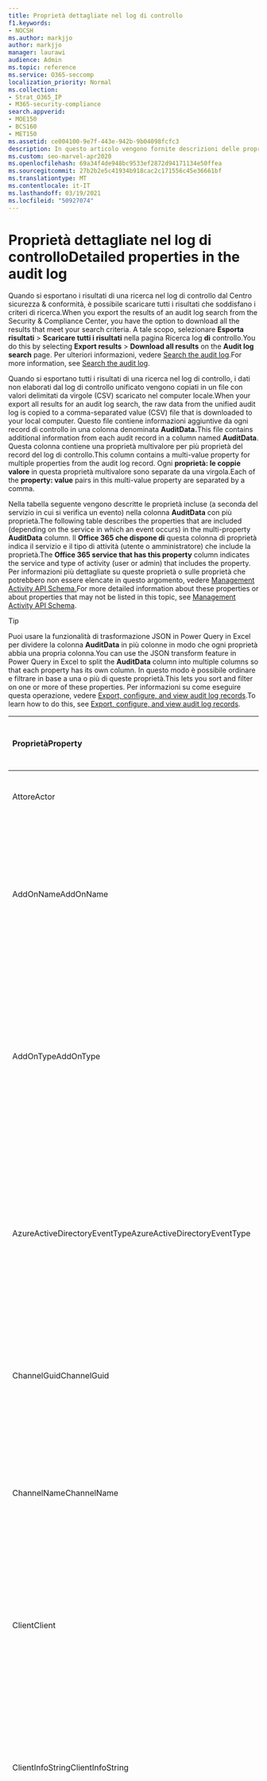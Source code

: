 ```yaml
---
title: Proprietà dettagliate nel log di controllo
f1.keywords:
- NOCSH
ms.author: markjjo
author: markjjo
manager: laurawi
audience: Admin
ms.topic: reference
ms.service: O365-seccomp
localization_priority: Normal
ms.collection:
- Strat_O365_IP
- M365-security-compliance
search.appverid:
- MOE150
- BCS160
- MET150
ms.assetid: ce004100-9e7f-443e-942b-9b04098fcfc3
description: In questo articolo vengono fornite descrizioni delle proprietà aggiuntive incluse quando si esportano i risultati per un record Office 365 di controllo.
ms.custom: seo-marvel-apr2020
ms.openlocfilehash: 69a34f4de948bc9533ef2872d94171134e50ffea
ms.sourcegitcommit: 27b2b2e5c41934b918cac2c171556c45e36661bf
ms.translationtype: MT
ms.contentlocale: it-IT
ms.lasthandoff: 03/19/2021
ms.locfileid: "50927074"
---
```

# <a name="detailed-properties-in-the-audit-log"></a><span data-ttu-id="ad68b-103">Proprietà dettagliate nel log di controllo</span><span class="sxs-lookup"><span data-stu-id="ad68b-103">Detailed properties in the audit log</span></span>

<span data-ttu-id="ad68b-104">Quando si esportano i risultati di una ricerca nel log di controllo dal Centro sicurezza & conformità, è possibile scaricare tutti i risultati che soddisfano i criteri di ricerca.</span><span class="sxs-lookup"><span data-stu-id="ad68b-104">When you export the results of an audit log search from the Security & Compliance Center, you have the option to download all the results that meet your search criteria.</span></span> <span data-ttu-id="ad68b-105">A tale scopo, selezionare **Esporta risultati** \> **Scaricare tutti i risultati** nella pagina Ricerca log **di** controllo.</span><span class="sxs-lookup"><span data-stu-id="ad68b-105">You do this by selecting **Export results** \> **Download all results** on the **Audit log search** page.</span></span> <span data-ttu-id="ad68b-106">Per ulteriori informazioni, vedere [Search the audit log](search-the-audit-log-in-security-and-compliance.md).</span><span class="sxs-lookup"><span data-stu-id="ad68b-106">For more information, see [Search the audit log](search-the-audit-log-in-security-and-compliance.md).</span></span>
  
 <span data-ttu-id="ad68b-107">Quando si esportano tutti i risultati di una ricerca nel log di controllo, i dati non elaborati dal log di controllo unificato vengono copiati in un file con valori delimitati da virgole (CSV) scaricato nel computer locale.</span><span class="sxs-lookup"><span data-stu-id="ad68b-107">When your export all results for an audit log search, the raw data from the unified audit log is copied to a comma-separated value (CSV) file that is downloaded to your local computer.</span></span> <span data-ttu-id="ad68b-108">Questo file contiene informazioni aggiuntive da ogni record di controllo in una colonna denominata **AuditData.**</span><span class="sxs-lookup"><span data-stu-id="ad68b-108">This file contains additional information from each audit record in a column named **AuditData**.</span></span> <span data-ttu-id="ad68b-109">Questa colonna contiene una proprietà multivalore per più proprietà del record del log di controllo.</span><span class="sxs-lookup"><span data-stu-id="ad68b-109">This column contains a multi-value property for multiple properties from the audit log record.</span></span> <span data-ttu-id="ad68b-110">Ogni **proprietà: le coppie valore** in questa proprietà multivalore sono separate da una virgola.</span><span class="sxs-lookup"><span data-stu-id="ad68b-110">Each of the **property: value** pairs in this multi-value property are separated by a comma.</span></span> 
  
<span data-ttu-id="ad68b-111">Nella tabella seguente vengono descritte le proprietà incluse (a seconda del servizio in cui si verifica un evento) nella colonna **AuditData** con più proprietà.</span><span class="sxs-lookup"><span data-stu-id="ad68b-111">The following table describes the properties that are included (depending on the service in which an event occurs) in the multi-property **AuditData** column.</span></span> <span data-ttu-id="ad68b-112">Il **Office 365 che dispone di** questa colonna di proprietà indica il servizio e il tipo di attività (utente o amministratore) che include la proprietà.</span><span class="sxs-lookup"><span data-stu-id="ad68b-112">The **Office 365 service that has this property** column indicates the service and type of activity (user or admin) that includes the property.</span></span> <span data-ttu-id="ad68b-113">Per informazioni più dettagliate su queste proprietà o sulle proprietà che potrebbero non essere elencate in questo argomento, vedere [Management Activity API Schema.](/office/office-365-management-api/office-365-management-activity-api-schema)</span><span class="sxs-lookup"><span data-stu-id="ad68b-113">For more detailed information about these properties or about properties that may not be listed in this topic, see [Management Activity API Schema](/office/office-365-management-api/office-365-management-activity-api-schema).</span></span>
  
> [!TIP]
> <span data-ttu-id="ad68b-114">Puoi usare la funzionalità di trasformazione JSON in Power Query in Excel per dividere la colonna **AuditData** in più colonne in modo che ogni proprietà abbia una propria colonna.</span><span class="sxs-lookup"><span data-stu-id="ad68b-114">You can use the JSON transform feature in Power Query in Excel to split the **AuditData** column into multiple columns so that each property has its own column.</span></span> <span data-ttu-id="ad68b-115">In questo modo è possibile ordinare e filtrare in base a una o più di queste proprietà.</span><span class="sxs-lookup"><span data-stu-id="ad68b-115">This lets you sort and filter on one or more of these properties.</span></span> <span data-ttu-id="ad68b-116">Per informazioni su come eseguire questa operazione, vedere [Export, configure, and view audit log records](export-view-audit-log-records.md).</span><span class="sxs-lookup"><span data-stu-id="ad68b-116">To learn how to do this, see [Export, configure, and view audit log records](export-view-audit-log-records.md).</span></span> 
  
|<span data-ttu-id="ad68b-117">**Proprietà**</span><span class="sxs-lookup"><span data-stu-id="ad68b-117">**Property**</span></span>|<span data-ttu-id="ad68b-118">**Descrizione**</span><span class="sxs-lookup"><span data-stu-id="ad68b-118">**Description**</span></span>|<span data-ttu-id="ad68b-119">**Microsoft 365 servizio che dispone di questa proprietà**</span><span class="sxs-lookup"><span data-stu-id="ad68b-119">**Microsoft 365 service that has this property**</span></span>|
|:-----|:-----|:-----|
|<span data-ttu-id="ad68b-120">Attore</span><span class="sxs-lookup"><span data-stu-id="ad68b-120">Actor</span></span>|<span data-ttu-id="ad68b-121">L'utente o l'account di servizio che ha eseguito l'azione.</span><span class="sxs-lookup"><span data-stu-id="ad68b-121">The user or service account that performed the action.</span></span>|<span data-ttu-id="ad68b-122">Azure Active Directory</span><span class="sxs-lookup"><span data-stu-id="ad68b-122">Azure Active Directory</span></span>|
|<span data-ttu-id="ad68b-123">AddOnName</span><span class="sxs-lookup"><span data-stu-id="ad68b-123">AddOnName</span></span>|<span data-ttu-id="ad68b-124">Nome di un componente aggiuntivo aggiunto, rimosso o aggiornato in un team.</span><span class="sxs-lookup"><span data-stu-id="ad68b-124">The name of an add-on that was added, removed, or updated in a team.</span></span> <span data-ttu-id="ad68b-125">Il tipo di componenti aggiuntivi in Microsoft Teams è un bot, un connettore o una scheda.</span><span class="sxs-lookup"><span data-stu-id="ad68b-125">The type of add-ons in Microsoft Teams is a bot, a connector, or a tab.</span></span>|<span data-ttu-id="ad68b-126">Microsoft Teams</span><span class="sxs-lookup"><span data-stu-id="ad68b-126">Microsoft Teams</span></span>|
|<span data-ttu-id="ad68b-127">AddOnType</span><span class="sxs-lookup"><span data-stu-id="ad68b-127">AddOnType</span></span>|<span data-ttu-id="ad68b-128">Tipo di componente aggiuntivo aggiunto, rimosso o aggiornato in un team.</span><span class="sxs-lookup"><span data-stu-id="ad68b-128">The type of an add-on that was added, removed, or updated in a team.</span></span> <span data-ttu-id="ad68b-129">I valori seguenti indicano il tipo di componente aggiuntivo.</span><span class="sxs-lookup"><span data-stu-id="ad68b-129">The following values indicate the type of add-on.</span></span>  <br/> <span data-ttu-id="ad68b-130">**1** - Indica un bot.</span><span class="sxs-lookup"><span data-stu-id="ad68b-130">**1** - Indicates a bot.</span></span><br/> <span data-ttu-id="ad68b-131">**2** - Indica un connettore.</span><span class="sxs-lookup"><span data-stu-id="ad68b-131">**2** - Indicates a connector.</span></span><br/> <span data-ttu-id="ad68b-132">**3** - Indica una scheda.</span><span class="sxs-lookup"><span data-stu-id="ad68b-132">**3** - Indicates a tab.</span></span>|<span data-ttu-id="ad68b-133">Microsoft Teams</span><span class="sxs-lookup"><span data-stu-id="ad68b-133">Microsoft Teams</span></span>|
|<span data-ttu-id="ad68b-134">AzureActiveDirectoryEventType</span><span class="sxs-lookup"><span data-stu-id="ad68b-134">AzureActiveDirectoryEventType</span></span>|<span data-ttu-id="ad68b-135">Tipo di Azure Active Directory evento.</span><span class="sxs-lookup"><span data-stu-id="ad68b-135">The type of Azure Active Directory event.</span></span> <span data-ttu-id="ad68b-136">I valori seguenti indicano il tipo di evento.</span><span class="sxs-lookup"><span data-stu-id="ad68b-136">The following values indicate the type of event.</span></span>  <br/> <span data-ttu-id="ad68b-137">**0** - Indica un evento di accesso all'account.</span><span class="sxs-lookup"><span data-stu-id="ad68b-137">**0** - Indicates an account login event.</span></span><br/> <span data-ttu-id="ad68b-138">**1** - Indica un evento di sicurezza dell'applicazione Azure.</span><span class="sxs-lookup"><span data-stu-id="ad68b-138">**1** - Indicates an Azure application security event.</span></span>|<span data-ttu-id="ad68b-139">Azure Active Directory</span><span class="sxs-lookup"><span data-stu-id="ad68b-139">Azure Active Directory</span></span>|
|<span data-ttu-id="ad68b-140">ChannelGuid</span><span class="sxs-lookup"><span data-stu-id="ad68b-140">ChannelGuid</span></span>|<span data-ttu-id="ad68b-141">ID di un Microsoft Teams canale.</span><span class="sxs-lookup"><span data-stu-id="ad68b-141">The ID of a Microsoft Teams channel.</span></span> <span data-ttu-id="ad68b-142">Il team in cui si trova il canale è identificato dalle **proprietà TeamName** e **TeamGuid.**</span><span class="sxs-lookup"><span data-stu-id="ad68b-142">The team that the channel is located in is identified by the **TeamName** and **TeamGuid** properties.</span></span>|<span data-ttu-id="ad68b-143">Microsoft Teams</span><span class="sxs-lookup"><span data-stu-id="ad68b-143">Microsoft Teams</span></span>|
|<span data-ttu-id="ad68b-144">ChannelName</span><span class="sxs-lookup"><span data-stu-id="ad68b-144">ChannelName</span></span>|<span data-ttu-id="ad68b-145">Nome di un Microsoft Teams canale.</span><span class="sxs-lookup"><span data-stu-id="ad68b-145">The name of a Microsoft Teams channel.</span></span> <span data-ttu-id="ad68b-146">Il team in cui si trova il canale è identificato dalle **proprietà TeamName** e **TeamGuid.**</span><span class="sxs-lookup"><span data-stu-id="ad68b-146">The team that the channel is located in is identified by the **TeamName** and **TeamGuid** properties.</span></span>|<span data-ttu-id="ad68b-147">Microsoft Teams</span><span class="sxs-lookup"><span data-stu-id="ad68b-147">Microsoft Teams</span></span>|
|<span data-ttu-id="ad68b-148">Client</span><span class="sxs-lookup"><span data-stu-id="ad68b-148">Client</span></span>|<span data-ttu-id="ad68b-149">Il dispositivo client, il sistema operativo del dispositivo e il browser del dispositivo usato per l'evento di accesso (ad esempio, Nokia Lumia 920; Windows Phone 8; IE Mobile 11).</span><span class="sxs-lookup"><span data-stu-id="ad68b-149">The client device, the device OS, and the device browser used for the login event (for example, Nokia Lumia 920; Windows Phone 8; IE Mobile 11).</span></span>|<span data-ttu-id="ad68b-150">Azure Active Directory</span><span class="sxs-lookup"><span data-stu-id="ad68b-150">Azure Active Directory</span></span>|
|<span data-ttu-id="ad68b-151">ClientInfoString</span><span class="sxs-lookup"><span data-stu-id="ad68b-151">ClientInfoString</span></span>|<span data-ttu-id="ad68b-152">Informazioni sul client di posta elettronica utilizzato per eseguire l'operazione, ad esempio una versione del browser, una Outlook e le informazioni sui dispositivi mobili</span><span class="sxs-lookup"><span data-stu-id="ad68b-152">Information about the email client that was used to perform the operation, such as a browser version, Outlook version, and mobile device information</span></span>|<span data-ttu-id="ad68b-153">Exchange (attività della cassetta postale)</span><span class="sxs-lookup"><span data-stu-id="ad68b-153">Exchange (mailbox activity)</span></span>|
|<span data-ttu-id="ad68b-154">ClientIP</span><span class="sxs-lookup"><span data-stu-id="ad68b-154">ClientIP</span></span>|<span data-ttu-id="ad68b-155">L'indirizzo IP del dispositivo utilizzato al momento della registrazione dell'attività.</span><span class="sxs-lookup"><span data-stu-id="ad68b-155">The IP address of the device that was used when the activity was logged.</span></span> <span data-ttu-id="ad68b-156">L'indirizzo IP viene visualizzato in formato IPv4 o IPv6.</span><span class="sxs-lookup"><span data-stu-id="ad68b-156">The IP address is displayed in either an IPv4 or IPv6 address format.</span></span><br/><br/> <span data-ttu-id="ad68b-157">Per alcuni servizi, il valore visualizzato in questa proprietà potrebbe essere l'indirizzo IP di un'applicazione attendibile (ad esempio, app Office sul web) che effettua chiamate al servizio per conto di un utente e non l'indirizzo IP del dispositivo utilizzato dalla persona che ha eseguito l'attività.</span><span class="sxs-lookup"><span data-stu-id="ad68b-157">For some services, the value displayed in this property might be the IP address for a trusted application (for example, Office on the web apps) calling into the service on behalf of a user and not the IP address of the device used by person who performed the activity.</span></span> <br/><br/><span data-ttu-id="ad68b-158">Inoltre, per le attività di amministrazione (o le attività eseguite da un account di sistema) per gli eventi correlati Azure Active Directory, l'indirizzo IP non viene registrato e il valore per la proprietà ClientIP è `null` .</span><span class="sxs-lookup"><span data-stu-id="ad68b-158">Also, for admin activity (or activity performed by a system account) for Azure Active Directory-related events, the IP address isn't logged and the value for the ClientIP property is `null`.</span></span> |<span data-ttu-id="ad68b-159">Azure Active Directory, Exchange, SharePoint</span><span class="sxs-lookup"><span data-stu-id="ad68b-159">Azure Active Directory, Exchange, SharePoint</span></span>|
|<span data-ttu-id="ad68b-160">CreationTime</span><span class="sxs-lookup"><span data-stu-id="ad68b-160">CreationTime</span></span>|<span data-ttu-id="ad68b-161">Data e ora in formato UTC (Coordinated Universal Time) in cui l'utente ha eseguito l'attività.</span><span class="sxs-lookup"><span data-stu-id="ad68b-161">The date and time in Coordinated Universal Time (UTC) when the user performed the activity.</span></span>|<span data-ttu-id="ad68b-162">Tutti</span><span class="sxs-lookup"><span data-stu-id="ad68b-162">All</span></span>|
|<span data-ttu-id="ad68b-163">DestinationFileExtension</span><span class="sxs-lookup"><span data-stu-id="ad68b-163">DestinationFileExtension</span></span>|<span data-ttu-id="ad68b-164">Estensione di file di un file copiato o spostato.</span><span class="sxs-lookup"><span data-stu-id="ad68b-164">The file extension of a file that is copied or moved.</span></span> <span data-ttu-id="ad68b-165">Questa proprietà viene visualizzata solo per le attività utente FileCopied e FileMoved.</span><span class="sxs-lookup"><span data-stu-id="ad68b-165">This property is displayed only for the FileCopied and FileMoved user activities.</span></span>|<span data-ttu-id="ad68b-166">SharePoint</span><span class="sxs-lookup"><span data-stu-id="ad68b-166">SharePoint</span></span>|
|<span data-ttu-id="ad68b-167">DestinationFileName</span><span class="sxs-lookup"><span data-stu-id="ad68b-167">DestinationFileName</span></span>|<span data-ttu-id="ad68b-168">Il nome del file viene copiato o spostato.</span><span class="sxs-lookup"><span data-stu-id="ad68b-168">The name of the file is copied or moved.</span></span> <span data-ttu-id="ad68b-169">Questa proprietà viene visualizzata solo per le azioni FileCopied e FileMoved.</span><span class="sxs-lookup"><span data-stu-id="ad68b-169">This property is displayed only for the FileCopied and FileMoved actions.</span></span>|<span data-ttu-id="ad68b-170">SharePoint</span><span class="sxs-lookup"><span data-stu-id="ad68b-170">SharePoint</span></span>|
|<span data-ttu-id="ad68b-171">DestinationRelativeUrl</span><span class="sxs-lookup"><span data-stu-id="ad68b-171">DestinationRelativeUrl</span></span>|<span data-ttu-id="ad68b-172">URL della cartella di destinazione in cui viene copiato o spostato un file.</span><span class="sxs-lookup"><span data-stu-id="ad68b-172">The URL of the destination folder where a file is copied or moved.</span></span> <span data-ttu-id="ad68b-173">La combinazione dei valori per la proprietà **SiteURL,** **DestinationRelativeURL** e **DestinationFileName** corrisponde al valore della proprietà **ObjectID,** ovvero il nome del percorso completo del file copiato.</span><span class="sxs-lookup"><span data-stu-id="ad68b-173">The combination of the values for the **SiteURL**, the **DestinationRelativeURL**, and the **DestinationFileName** property is the same as the value for the **ObjectID** property, which is the full path name for the file that was copied.</span></span> <span data-ttu-id="ad68b-174">Questa proprietà viene visualizzata solo per le attività utente FileCopied e FileMoved.</span><span class="sxs-lookup"><span data-stu-id="ad68b-174">This property is displayed only for the FileCopied and FileMoved user activities.</span></span>|<span data-ttu-id="ad68b-175">SharePoint</span><span class="sxs-lookup"><span data-stu-id="ad68b-175">SharePoint</span></span>|
|<span data-ttu-id="ad68b-176">EventSource</span><span class="sxs-lookup"><span data-stu-id="ad68b-176">EventSource</span></span>|<span data-ttu-id="ad68b-177">Identifica che si è verificato un evento SharePoint.</span><span class="sxs-lookup"><span data-stu-id="ad68b-177">Identifies that an event occurred in SharePoint.</span></span> <span data-ttu-id="ad68b-178">I valori possibili **sono SharePoint** **e ObjectModel**.</span><span class="sxs-lookup"><span data-stu-id="ad68b-178">Possible values are **SharePoint** and **ObjectModel**.</span></span>|<span data-ttu-id="ad68b-179">SharePoint</span><span class="sxs-lookup"><span data-stu-id="ad68b-179">SharePoint</span></span>|
|<span data-ttu-id="ad68b-180">ExternalAccess</span><span class="sxs-lookup"><span data-stu-id="ad68b-180">ExternalAccess</span></span>|<span data-ttu-id="ad68b-181">Ad Exchange di amministrazione, specifica se il cmdlet è stato eseguito da un utente dell'organizzazione, dal personale del datacenter Microsoft o da un account di servizio del datacenter o da un amministratore delegato.</span><span class="sxs-lookup"><span data-stu-id="ad68b-181">For Exchange admin activity, specifies whether the cmdlet was run by a user in your organization, by Microsoft datacenter personnel or a datacenter service account, or by a delegated administrator.</span></span> <span data-ttu-id="ad68b-182">Il valore **False** indica che il cmdlet è stato eseguito da un utente dell'organizzazione.</span><span class="sxs-lookup"><span data-stu-id="ad68b-182">The value **False** indicates that the cmdlet was run by someone in your organization.</span></span> <span data-ttu-id="ad68b-183">Il valore **True** indica che il cmdlet è stato eseguito dal personale del datacenter, da un account di servizio del datacenter o da un amministratore delegato.</span><span class="sxs-lookup"><span data-stu-id="ad68b-183">The value **True** indicates that the cmdlet was run by datacenter personnel, a datacenter service account, or a delegated administrator.</span></span>  <br/> <span data-ttu-id="ad68b-184">Per Exchange delle cassette postali, specifica se un utente esterno all'organizzazione ha eseguito l'accesso a una cassetta postale.</span><span class="sxs-lookup"><span data-stu-id="ad68b-184">For Exchange mailbox activity, specifies whether a mailbox was accessed by a user outside your organization.</span></span>|<span data-ttu-id="ad68b-185">Exchange</span><span class="sxs-lookup"><span data-stu-id="ad68b-185">Exchange</span></span>|
|<span data-ttu-id="ad68b-186">ExtendedProperties</span><span class="sxs-lookup"><span data-stu-id="ad68b-186">ExtendedProperties</span></span>|<span data-ttu-id="ad68b-187">Proprietà estese per un Azure Active Directory evento.</span><span class="sxs-lookup"><span data-stu-id="ad68b-187">The extended properties for an Azure Active Directory event.</span></span>|<span data-ttu-id="ad68b-188">Azure Active Directory</span><span class="sxs-lookup"><span data-stu-id="ad68b-188">Azure Active Directory</span></span>|
|<span data-ttu-id="ad68b-189">ID</span><span class="sxs-lookup"><span data-stu-id="ad68b-189">ID</span></span>|<span data-ttu-id="ad68b-190">ID della voce di report.</span><span class="sxs-lookup"><span data-stu-id="ad68b-190">The ID of the report entry.</span></span> <span data-ttu-id="ad68b-191">L'ID identifica in modo univoco la voce del report.</span><span class="sxs-lookup"><span data-stu-id="ad68b-191">The ID uniquely identifies the report entry.</span></span>|<span data-ttu-id="ad68b-192">Tutti</span><span class="sxs-lookup"><span data-stu-id="ad68b-192">All</span></span>|
|<span data-ttu-id="ad68b-193">InternalLogonType</span><span class="sxs-lookup"><span data-stu-id="ad68b-193">InternalLogonType</span></span>|<span data-ttu-id="ad68b-194">Riservato per uso interno.</span><span class="sxs-lookup"><span data-stu-id="ad68b-194">Reserved for internal use.</span></span>|<span data-ttu-id="ad68b-195">Exchange (attività della cassetta postale)</span><span class="sxs-lookup"><span data-stu-id="ad68b-195">Exchange (mailbox activity)</span></span>|
|<span data-ttu-id="ad68b-196">ItemType</span><span class="sxs-lookup"><span data-stu-id="ad68b-196">ItemType</span></span>|<span data-ttu-id="ad68b-197">Tipo di oggetto a cui è stato eseguito l'accesso o che è stato modificato.</span><span class="sxs-lookup"><span data-stu-id="ad68b-197">The type of object that was accessed or modified.</span></span> <span data-ttu-id="ad68b-198">I valori possibili **includono File,** **Folder,** **Web,** **Site,** **Tenant** e **DocumentLibrary.**</span><span class="sxs-lookup"><span data-stu-id="ad68b-198">Possible values include **File**, **Folder**, **Web**, **Site**, **Tenant**, and **DocumentLibrary**.</span></span>|<span data-ttu-id="ad68b-199">SharePoint</span><span class="sxs-lookup"><span data-stu-id="ad68b-199">SharePoint</span></span>|
|<span data-ttu-id="ad68b-200">LoginStatus</span><span class="sxs-lookup"><span data-stu-id="ad68b-200">LoginStatus</span></span>|<span data-ttu-id="ad68b-201">Identifica gli errori di accesso che potrebbero verificarsi.</span><span class="sxs-lookup"><span data-stu-id="ad68b-201">Identifies login failures that might have occurred.</span></span>|<span data-ttu-id="ad68b-202">Azure Active Directory</span><span class="sxs-lookup"><span data-stu-id="ad68b-202">Azure Active Directory</span></span>|
|<span data-ttu-id="ad68b-203">LogonType</span><span class="sxs-lookup"><span data-stu-id="ad68b-203">LogonType</span></span>|<span data-ttu-id="ad68b-204">Tipo di accesso alla cassetta postale.</span><span class="sxs-lookup"><span data-stu-id="ad68b-204">The type of mailbox access.</span></span> <span data-ttu-id="ad68b-205">I valori seguenti indicano il tipo di utente che ha eseguito l'accesso alla cassetta postale.</span><span class="sxs-lookup"><span data-stu-id="ad68b-205">The following values indicate the type of user who accessed the mailbox.</span></span>  <br/><br/> <span data-ttu-id="ad68b-206">**0** - Indica il proprietario di una cassetta postale.</span><span class="sxs-lookup"><span data-stu-id="ad68b-206">**0** - Indicates a mailbox owner.</span></span><br/> <span data-ttu-id="ad68b-207">**1** - Indica un amministratore.</span><span class="sxs-lookup"><span data-stu-id="ad68b-207">**1** - Indicates an administrator.</span></span><br/> <span data-ttu-id="ad68b-208">**2** - Indica un delegato.</span><span class="sxs-lookup"><span data-stu-id="ad68b-208">**2** - Indicates a delegate.</span></span> <br/><span data-ttu-id="ad68b-209">**3** - Indica il servizio di trasporto nel datacenter Microsoft.</span><span class="sxs-lookup"><span data-stu-id="ad68b-209">**3** - Indicates the transport service in the Microsoft datacenter.</span></span><br/> <span data-ttu-id="ad68b-210">**4** - Indica un account di servizio nel datacenter Microsoft.</span><span class="sxs-lookup"><span data-stu-id="ad68b-210">**4** - Indicates a   service account in the Microsoft datacenter.</span></span> <br/><span data-ttu-id="ad68b-211">**6** - Indica un amministratore delegato.</span><span class="sxs-lookup"><span data-stu-id="ad68b-211">**6** - Indicates a delegated administrator.</span></span>|<span data-ttu-id="ad68b-212">Exchange (attività della cassetta postale)</span><span class="sxs-lookup"><span data-stu-id="ad68b-212">Exchange (mailbox activity)</span></span>|
|<span data-ttu-id="ad68b-213">MailboxGuid</span><span class="sxs-lookup"><span data-stu-id="ad68b-213">MailboxGuid</span></span>|<span data-ttu-id="ad68b-214">Guid Exchange della cassetta postale a cui è stato eseguito l'accesso.</span><span class="sxs-lookup"><span data-stu-id="ad68b-214">The Exchange GUID of the mailbox that was accessed.</span></span>|<span data-ttu-id="ad68b-215">Exchange (attività della cassetta postale)</span><span class="sxs-lookup"><span data-stu-id="ad68b-215">Exchange (mailbox activity)</span></span>|
|<span data-ttu-id="ad68b-216">MailboxOwnerUPN</span><span class="sxs-lookup"><span data-stu-id="ad68b-216">MailboxOwnerUPN</span></span>|<span data-ttu-id="ad68b-217">L'indirizzo di posta elettronica della persona proprietaria della cassetta postale a cui è stato eseguito l'accesso.</span><span class="sxs-lookup"><span data-stu-id="ad68b-217">The email address of the person who owns the mailbox that was accessed.</span></span>|<span data-ttu-id="ad68b-218">Exchange (attività della cassetta postale)</span><span class="sxs-lookup"><span data-stu-id="ad68b-218">Exchange (mailbox activity)</span></span>|
|<span data-ttu-id="ad68b-219">Membri</span><span class="sxs-lookup"><span data-stu-id="ad68b-219">Members</span></span>|<span data-ttu-id="ad68b-220">Elenca gli utenti che sono stati aggiunti o rimossi da un team.</span><span class="sxs-lookup"><span data-stu-id="ad68b-220">Lists the users that have been added or removed from a team.</span></span> <span data-ttu-id="ad68b-221">I valori seguenti indicano il tipo di ruolo assegnato all'utente.</span><span class="sxs-lookup"><span data-stu-id="ad68b-221">The following values indicate the Role type assigned to the user.</span></span>  <br/><br/> <span data-ttu-id="ad68b-222">**1** - Indica il ruolo Proprietario.</span><span class="sxs-lookup"><span data-stu-id="ad68b-222">**1** - Indicates  the Owner role.</span></span><br/> <span data-ttu-id="ad68b-223">**2** - Indica il ruolo Membro.</span><span class="sxs-lookup"><span data-stu-id="ad68b-223">**2** - Indicates the Member role.</span></span><br/> <span data-ttu-id="ad68b-224">**3** - Indica il ruolo Guest.</span><span class="sxs-lookup"><span data-stu-id="ad68b-224">**3** - Indicates the Guest role.</span></span> <br/><br/><span data-ttu-id="ad68b-225">La proprietà Members include anche il nome dell'organizzazione e l'indirizzo di posta elettronica del membro.</span><span class="sxs-lookup"><span data-stu-id="ad68b-225">The Members property also includes the name of your organization, and the member's email address.</span></span>|<span data-ttu-id="ad68b-226">Microsoft Teams</span><span class="sxs-lookup"><span data-stu-id="ad68b-226">Microsoft Teams</span></span>|
|<span data-ttu-id="ad68b-227">ModifiedProperties (Name, NewValue, OldValue)</span><span class="sxs-lookup"><span data-stu-id="ad68b-227">ModifiedProperties (Name, NewValue, OldValue)</span></span>|<span data-ttu-id="ad68b-228">La proprietà è inclusa per gli eventi di amministrazione, ad esempio l'aggiunta di un utente come membro di un sito o di un gruppo di amministratori della raccolta siti.</span><span class="sxs-lookup"><span data-stu-id="ad68b-228">The property is included for admin events, such as adding a user as a member of a site or a site collection admin group.</span></span> <span data-ttu-id="ad68b-229">La proprietà include il nome della proprietà modificata, ad esempio il gruppo Amministratore sito, il nuovo valore della proprietà modificata, ad esempio l'utente aggiunto come amministratore del sito e il valore precedente dell'oggetto modificato.</span><span class="sxs-lookup"><span data-stu-id="ad68b-229">The property includes the name of the property that was modified (for example, the Site Admin group) the new value of the modified property (such the user who was added as a site admin, and the previous value of the modified object.</span></span>|<span data-ttu-id="ad68b-230">Tutti (attività di amministratore)</span><span class="sxs-lookup"><span data-stu-id="ad68b-230">All (admin activity)</span></span>|
|<span data-ttu-id="ad68b-231">ObjectId</span><span class="sxs-lookup"><span data-stu-id="ad68b-231">ObjectId</span></span>|<span data-ttu-id="ad68b-232">Ad Exchange di controllo dell'amministratore, il nome dell'oggetto modificato dal cmdlet.</span><span class="sxs-lookup"><span data-stu-id="ad68b-232">For Exchange admin audit logging, the name of the object that was modified by the cmdlet.</span></span>  <br/> <span data-ttu-id="ad68b-233">Per SharePoint attività, il nome completo del percorso URL del file o della cartella a cui accede un utente.</span><span class="sxs-lookup"><span data-stu-id="ad68b-233">For SharePoint activity, the full URL path name of the file or folder accessed by a user.</span></span>  <br/> <span data-ttu-id="ad68b-234">Per l'attività di Azure AD, il nome dell'account utente modificato.</span><span class="sxs-lookup"><span data-stu-id="ad68b-234">For Azure AD activity, the name of the user account that was modified.</span></span>|<span data-ttu-id="ad68b-235">Tutti</span><span class="sxs-lookup"><span data-stu-id="ad68b-235">All</span></span>|
|<span data-ttu-id="ad68b-236">Operazione</span><span class="sxs-lookup"><span data-stu-id="ad68b-236">Operation</span></span>|<span data-ttu-id="ad68b-237">Nome dell'attività dell'utente o dell'amministratore.</span><span class="sxs-lookup"><span data-stu-id="ad68b-237">The name of the user or admin activity.</span></span> <span data-ttu-id="ad68b-238">Il valore di questa proprietà corrisponde al valore selezionato **nell'elenco a** discesa Attività.</span><span class="sxs-lookup"><span data-stu-id="ad68b-238">The value of this property corresponds to the value that was selected in the **Activities** drop down list.</span></span> <span data-ttu-id="ad68b-239">Se **è stata selezionata l'opzione** Mostra risultati per tutte le attività, il report includerà le voci per tutte le attività utente e amministratore per tutti i servizi.</span><span class="sxs-lookup"><span data-stu-id="ad68b-239">If **Show results for all activities** was selected, the report will included entries for all user and admin activities for all services.</span></span> <span data-ttu-id="ad68b-240">Per una descrizione delle operazioni/attività registrate nel log di controllo, vedere la scheda **Attività** verificate in Cerca nel [log](search-the-audit-log-in-security-and-compliance.md)di controllo nella Office 365 .</span><span class="sxs-lookup"><span data-stu-id="ad68b-240">For a description of the operations/activities that are logged in the audit log, see the **Audited activities** tab in [Search the audit log in the Office 365](search-the-audit-log-in-security-and-compliance.md).</span></span>  <br/> <span data-ttu-id="ad68b-241">Per Exchange di amministrazione, questa proprietà identifica il nome del cmdlet eseguito.</span><span class="sxs-lookup"><span data-stu-id="ad68b-241">For Exchange admin activity, this property identifies the name of the cmdlet that was run.</span></span>|<span data-ttu-id="ad68b-242">Tutti</span><span class="sxs-lookup"><span data-stu-id="ad68b-242">All</span></span>|
|<span data-ttu-id="ad68b-243">OrganizationId</span><span class="sxs-lookup"><span data-stu-id="ad68b-243">OrganizationId</span></span>|<span data-ttu-id="ad68b-244">GUID dell'organizzazione.</span><span class="sxs-lookup"><span data-stu-id="ad68b-244">The GUID for your organization.</span></span>|<span data-ttu-id="ad68b-245">Tutti</span><span class="sxs-lookup"><span data-stu-id="ad68b-245">All</span></span>|
|<span data-ttu-id="ad68b-246">Percorso</span><span class="sxs-lookup"><span data-stu-id="ad68b-246">Path</span></span>|<span data-ttu-id="ad68b-247">Nome della cartella della cassetta postale in cui si trova il messaggio a cui è stato eseguito l'accesso.</span><span class="sxs-lookup"><span data-stu-id="ad68b-247">The name of the mailbox folder where the message that was accessed is located.</span></span> <span data-ttu-id="ad68b-248">Questa proprietà identifica anche la cartella in cui viene creato o copiato/spostato un messaggio.</span><span class="sxs-lookup"><span data-stu-id="ad68b-248">This property also identifies the folder a where a message is created in or copied/moved to.</span></span>|<span data-ttu-id="ad68b-249">Exchange (attività della cassetta postale)</span><span class="sxs-lookup"><span data-stu-id="ad68b-249">Exchange (mailbox activity)</span></span>|
|<span data-ttu-id="ad68b-250">Parametri</span><span class="sxs-lookup"><span data-stu-id="ad68b-250">Parameters</span></span>|<span data-ttu-id="ad68b-251">Per Exchange di amministrazione, il nome e il valore di tutti i parametri utilizzati con il cmdlet identificato nella proprietà Operation.</span><span class="sxs-lookup"><span data-stu-id="ad68b-251">For Exchange admin activity, the name and value for all parameters that were used with the cmdlet that is identified in the Operation property.</span></span>|<span data-ttu-id="ad68b-252">Exchange (attività di amministrazione)</span><span class="sxs-lookup"><span data-stu-id="ad68b-252">Exchange (admin activity)</span></span>|
|<span data-ttu-id="ad68b-253">RecordType</span><span class="sxs-lookup"><span data-stu-id="ad68b-253">RecordType</span></span>|<span data-ttu-id="ad68b-254">Tipo di operazione indicato dal record.</span><span class="sxs-lookup"><span data-stu-id="ad68b-254">The type of operation indicated by the record.</span></span> <span data-ttu-id="ad68b-255">Questa proprietà indica il servizio o la funzionalità in cui è stata attivata l'operazione.</span><span class="sxs-lookup"><span data-stu-id="ad68b-255">This property indicates the service or feature that the operation was triggered in.</span></span> <span data-ttu-id="ad68b-256">Per un elenco dei tipi di record e del relativo valore ENUM corrispondente,ovvero il valore visualizzato nella proprietà **RecordType** in un record di controllo, vedere [Tipo di record del registro di controllo](/office/office-365-management-api/office-365-management-activity-api-schema#auditlogrecordtype).</span><span class="sxs-lookup"><span data-stu-id="ad68b-256">For a list of record types and their corresponding ENUM value (which is the value displayed in the **RecordType** property in an audit record), see [Audit log record type](/office/office-365-management-api/office-365-management-activity-api-schema#auditlogrecordtype).</span></span>| 
|<span data-ttu-id="ad68b-257">ResultStatus</span><span class="sxs-lookup"><span data-stu-id="ad68b-257">ResultStatus</span></span>|<span data-ttu-id="ad68b-258">Indica se l'azione specificata nella **proprietà Operation** ha avuto esito positivo o meno.</span><span class="sxs-lookup"><span data-stu-id="ad68b-258">Indicates whether the action (specified in the **Operation** property) was successful or not.</span></span>  <br/> <span data-ttu-id="ad68b-259">Per Exchange di amministrazione, il valore è **True** (operazione riuscita) o **False** (operazione non riuscita).</span><span class="sxs-lookup"><span data-stu-id="ad68b-259">For Exchange admin activity, the value is either **True** (successful) or **False** (failed).</span></span>|<span data-ttu-id="ad68b-260">Tutti</span><span class="sxs-lookup"><span data-stu-id="ad68b-260">All</span></span>  <br/>|
|<span data-ttu-id="ad68b-261">SecurityComplianceCenterEventType</span><span class="sxs-lookup"><span data-stu-id="ad68b-261">SecurityComplianceCenterEventType</span></span>|<span data-ttu-id="ad68b-262">Indica che l'attività era un evento del Centro sicurezza & conformità.</span><span class="sxs-lookup"><span data-stu-id="ad68b-262">Indicates that the activity was a Security & Compliance Center event.</span></span> <span data-ttu-id="ad68b-263">Tutte le & centro sicurezza e conformità avranno un valore pari a **0** per questa proprietà.</span><span class="sxs-lookup"><span data-stu-id="ad68b-263">All Security & Compliance Center activities will have a value of **0** for this property.</span></span>|<span data-ttu-id="ad68b-264">Centro sicurezza e conformità</span><span class="sxs-lookup"><span data-stu-id="ad68b-264">Security & Compliance Center</span></span>|
|<span data-ttu-id="ad68b-265">SharingType</span><span class="sxs-lookup"><span data-stu-id="ad68b-265">SharingType</span></span>|<span data-ttu-id="ad68b-266">Tipo di autorizzazioni di condivisione assegnate all'utente con cui è stata condivisa la risorsa.</span><span class="sxs-lookup"><span data-stu-id="ad68b-266">The type of sharing permissions that was assigned to the user that the resource was shared with.</span></span> <span data-ttu-id="ad68b-267">Questo utente è identificato nella **proprietà UserSharedWith.**</span><span class="sxs-lookup"><span data-stu-id="ad68b-267">This user is identified in the **UserSharedWith** property.</span></span>|<span data-ttu-id="ad68b-268">SharePoint</span><span class="sxs-lookup"><span data-stu-id="ad68b-268">SharePoint</span></span>|
|<span data-ttu-id="ad68b-269">Sito</span><span class="sxs-lookup"><span data-stu-id="ad68b-269">Site</span></span>|<span data-ttu-id="ad68b-270">GUID del sito in cui si trova il file o la cartella a cui l'utente accede.</span><span class="sxs-lookup"><span data-stu-id="ad68b-270">The GUID of the site where the file or folder accessed by the user is located.</span></span>|<span data-ttu-id="ad68b-271">SharePoint</span><span class="sxs-lookup"><span data-stu-id="ad68b-271">SharePoint</span></span>|
|<span data-ttu-id="ad68b-272">SiteUrl</span><span class="sxs-lookup"><span data-stu-id="ad68b-272">SiteUrl</span></span>|<span data-ttu-id="ad68b-273">URL del sito in cui si trova il file o la cartella a cui l'utente accede.</span><span class="sxs-lookup"><span data-stu-id="ad68b-273">The URL of the site where the file or folder accessed by the user is located.</span></span>|<span data-ttu-id="ad68b-274">SharePoint</span><span class="sxs-lookup"><span data-stu-id="ad68b-274">SharePoint</span></span>|
|<span data-ttu-id="ad68b-275">SourceFileExtension</span><span class="sxs-lookup"><span data-stu-id="ad68b-275">SourceFileExtension</span></span>|<span data-ttu-id="ad68b-276">Estensione del file a cui l'utente ha eseguito l'accesso.</span><span class="sxs-lookup"><span data-stu-id="ad68b-276">The file extension of the file that was accessed by the user.</span></span> <span data-ttu-id="ad68b-277">Questa proprietà è vuota se l'oggetto a cui è stato eseguito l'accesso è una cartella.</span><span class="sxs-lookup"><span data-stu-id="ad68b-277">This property is blank if the object that was accessed is a folder.</span></span>|<span data-ttu-id="ad68b-278">SharePoint</span><span class="sxs-lookup"><span data-stu-id="ad68b-278">SharePoint</span></span>|
|<span data-ttu-id="ad68b-279">SourceFileName</span><span class="sxs-lookup"><span data-stu-id="ad68b-279">SourceFileName</span></span>|<span data-ttu-id="ad68b-280">Nome del file o della cartella a cui l'utente accede.</span><span class="sxs-lookup"><span data-stu-id="ad68b-280">The name of the file or folder accessed by the user.</span></span>|<span data-ttu-id="ad68b-281">SharePoint</span><span class="sxs-lookup"><span data-stu-id="ad68b-281">SharePoint</span></span>|
|<span data-ttu-id="ad68b-282">SourceRelativeUrl</span><span class="sxs-lookup"><span data-stu-id="ad68b-282">SourceRelativeUrl</span></span>|<span data-ttu-id="ad68b-283">URL della cartella che contiene il file a cui accede l'utente.</span><span class="sxs-lookup"><span data-stu-id="ad68b-283">The URL of the folder that contains the file accessed by the user.</span></span> <span data-ttu-id="ad68b-284">La combinazione dei valori per la proprietà **SiteURL,** **SourceRelativeURL** e **SourceFileName** corrisponde al valore della proprietà **ObjectID,** ovvero il nome del percorso completo del file a cui l'utente accede.</span><span class="sxs-lookup"><span data-stu-id="ad68b-284">The combination of the values for the **SiteURL**, the **SourceRelativeURL**, and the **SourceFileName** property is the same as the value for the **ObjectID** property, which is the full path name for the file accessed by the user.</span></span>|<span data-ttu-id="ad68b-285">SharePoint</span><span class="sxs-lookup"><span data-stu-id="ad68b-285">SharePoint</span></span>|
|<span data-ttu-id="ad68b-286">Oggetto</span><span class="sxs-lookup"><span data-stu-id="ad68b-286">Subject</span></span>|<span data-ttu-id="ad68b-287">Riga dell'oggetto del messaggio a cui è stato eseguito l'accesso.</span><span class="sxs-lookup"><span data-stu-id="ad68b-287">The subject line of the message that was accessed.</span></span>|<span data-ttu-id="ad68b-288">Exchange (attività della cassetta postale)</span><span class="sxs-lookup"><span data-stu-id="ad68b-288">Exchange (mailbox activity)</span></span>|
|<span data-ttu-id="ad68b-289">TabType</span><span class="sxs-lookup"><span data-stu-id="ad68b-289">TabType</span></span>| <span data-ttu-id="ad68b-290">Tipo di scheda aggiunta, rimossa o aggiornata in un team.</span><span class="sxs-lookup"><span data-stu-id="ad68b-290">The type of tab added, removed, or updated in a team.</span></span> <span data-ttu-id="ad68b-291">I valori possibili per questa proprietà sono:</span><span class="sxs-lookup"><span data-stu-id="ad68b-291">The possible values for this property are:</span></span>  <br/><br/> <span data-ttu-id="ad68b-292">**Excel pin** - Scheda Excel testo.</span><span class="sxs-lookup"><span data-stu-id="ad68b-292">**Excel pin** - An Excel tab.</span></span>  <br/> <span data-ttu-id="ad68b-293">**Estensione:** tutte le app di terze parti e di terze parti; ad esempio Pianificazione classi, VSTS e Moduli.</span><span class="sxs-lookup"><span data-stu-id="ad68b-293">**Extension** - All first-party and third-party apps; such as Class Schedule, VSTS, and Forms.</span></span>  <br/> <span data-ttu-id="ad68b-294">**Note** - OneNote scheda.</span><span class="sxs-lookup"><span data-stu-id="ad68b-294">**Notes** - OneNote tab.</span></span>  <br/> <span data-ttu-id="ad68b-295">**Pdfpin** - Scheda PDF.</span><span class="sxs-lookup"><span data-stu-id="ad68b-295">**Pdfpin** - A PDF tab.</span></span>  <br/> <span data-ttu-id="ad68b-296">**Powerbi** - Scheda Power BI.</span><span class="sxs-lookup"><span data-stu-id="ad68b-296">**Powerbi** - A Power BI tab.</span></span>  <br/> <span data-ttu-id="ad68b-297">**Powerpointpin** - Scheda PowerPoint testo.</span><span class="sxs-lookup"><span data-stu-id="ad68b-297">**Powerpointpin** - A PowerPoint tab.</span></span>  <br/> <span data-ttu-id="ad68b-298">**Sharepointfiles** - Scheda SharePoint.</span><span class="sxs-lookup"><span data-stu-id="ad68b-298">**Sharepointfiles** - A SharePoint tab.</span></span>  <br/> <span data-ttu-id="ad68b-299">**Pagina Web** : scheda di un sito Web aggiunto.</span><span class="sxs-lookup"><span data-stu-id="ad68b-299">**Webpage** - A pinned website tab.</span></span>  <br/> <span data-ttu-id="ad68b-300">**Scheda Wiki** - Scheda wiki.</span><span class="sxs-lookup"><span data-stu-id="ad68b-300">**Wiki-tab** - A wiki tab.</span></span>  <br/> <span data-ttu-id="ad68b-301">**Wordpin** - Scheda di Word.</span><span class="sxs-lookup"><span data-stu-id="ad68b-301">**Wordpin** - A Word tab.</span></span>|<span data-ttu-id="ad68b-302">Microsoft Teams</span><span class="sxs-lookup"><span data-stu-id="ad68b-302">Microsoft Teams</span></span>|
|<span data-ttu-id="ad68b-303">Destinazione</span><span class="sxs-lookup"><span data-stu-id="ad68b-303">Target</span></span>|<span data-ttu-id="ad68b-304">Utente su cui è stata eseguita l'azione, identificata nella proprietà **Operation.**</span><span class="sxs-lookup"><span data-stu-id="ad68b-304">The user that the action (identified in the **Operation** property) was performed on.</span></span> <span data-ttu-id="ad68b-305">Ad esempio, se un utente guest viene aggiunto a SharePoint o a un team Microsoft, tale utente verrà elencato in questa proprietà.</span><span class="sxs-lookup"><span data-stu-id="ad68b-305">For example, if a guest user is added to SharePoint or a Microsoft Team, that user would be listed in this property.</span></span>|<span data-ttu-id="ad68b-306">Azure Active Directory</span><span class="sxs-lookup"><span data-stu-id="ad68b-306">Azure Active Directory</span></span>|
|<span data-ttu-id="ad68b-307">TeamGuid</span><span class="sxs-lookup"><span data-stu-id="ad68b-307">TeamGuid</span></span>|<span data-ttu-id="ad68b-308">ID di un team in Microsoft Teams.</span><span class="sxs-lookup"><span data-stu-id="ad68b-308">The ID of a team in Microsoft Teams.</span></span>|<span data-ttu-id="ad68b-309">Microsoft Teams</span><span class="sxs-lookup"><span data-stu-id="ad68b-309">Microsoft Teams</span></span>|
|<span data-ttu-id="ad68b-310">TeamName</span><span class="sxs-lookup"><span data-stu-id="ad68b-310">TeamName</span></span>|<span data-ttu-id="ad68b-311">Nome di un team in Microsoft Teams.</span><span class="sxs-lookup"><span data-stu-id="ad68b-311">The name of a team in Microsoft Teams.</span></span>|<span data-ttu-id="ad68b-312">Microsoft Teams</span><span class="sxs-lookup"><span data-stu-id="ad68b-312">Microsoft Teams</span></span>|
|<span data-ttu-id="ad68b-313">UserAgent</span><span class="sxs-lookup"><span data-stu-id="ad68b-313">UserAgent</span></span>|<span data-ttu-id="ad68b-314">Informazioni sul browser dell'utente.</span><span class="sxs-lookup"><span data-stu-id="ad68b-314">Information about the user's browser.</span></span> <span data-ttu-id="ad68b-315">Queste informazioni vengono fornite dal browser.</span><span class="sxs-lookup"><span data-stu-id="ad68b-315">This information is provided by the browser.</span></span>|<span data-ttu-id="ad68b-316">SharePoint</span><span class="sxs-lookup"><span data-stu-id="ad68b-316">SharePoint</span></span>|
|<span data-ttu-id="ad68b-317">UserDomain</span><span class="sxs-lookup"><span data-stu-id="ad68b-317">UserDomain</span></span>|<span data-ttu-id="ad68b-318">Informazioni sull'identità dell'organizzazione tenant dell'utente (attore) che ha eseguito l'azione.</span><span class="sxs-lookup"><span data-stu-id="ad68b-318">Identity information about the tenant organization of the user (actor) who performed the action.</span></span>|<span data-ttu-id="ad68b-319">Azure Active Directory</span><span class="sxs-lookup"><span data-stu-id="ad68b-319">Azure Active Directory</span></span>|
|<span data-ttu-id="ad68b-320">UserId</span><span class="sxs-lookup"><span data-stu-id="ad68b-320">UserId</span></span>|<span data-ttu-id="ad68b-321">L'utente che ha eseguito l'azione ,specificata nella **proprietà Operation,** che ha comportato la registrazione del record.</span><span class="sxs-lookup"><span data-stu-id="ad68b-321">The user who performed the action (specified in the **Operation** property) that resulted in the record being logged.</span></span> <span data-ttu-id="ad68b-322">I record di controllo per le attività eseguite dagli account di sistema (ad esempio SHAREPOINT\sistema o NT AUTHORITY\SYSTEM) sono inclusi anche nel registro di controllo.</span><span class="sxs-lookup"><span data-stu-id="ad68b-322">Audit records for activity performed by system accounts (such as SHAREPOINT\system or NT AUTHORITY\SYSTEM) are also included in the audit log.</span></span> <span data-ttu-id="ad68b-323">Un altro valore comune per la proprietà UserId è app@sharepoint.</span><span class="sxs-lookup"><span data-stu-id="ad68b-323">Another common value for the UserId property is app@sharepoint.</span></span> <span data-ttu-id="ad68b-324">Questo indica che l'"utente" che ha eseguito l'attività era un'applicazione che dispone delle autorizzazioni necessarie in SharePoint per eseguire azioni a livello di organizzazione (ad esempio, cercare un sito SharePoint o un account OneDrive) per conto di un utente, un amministratore o un servizio.</span><span class="sxs-lookup"><span data-stu-id="ad68b-324">This indicates that the "user" who performed the activity was an application that has the necessary permissions in SharePoint to perform organization-wide actions (such as search a SharePoint site or OneDrive account) on behalf of a user, admin, or service.</span></span> <span data-ttu-id="ad68b-325">Per altre informazioni, vedere [Utente app\@sharepoint nei record di controllo](search-the-audit-log-in-security-and-compliance.md#the-appsharepoint-user-in-audit-records).</span><span class="sxs-lookup"><span data-stu-id="ad68b-325">For more information, see [The app\@sharepoint user in audit records](search-the-audit-log-in-security-and-compliance.md#the-appsharepoint-user-in-audit-records).</span></span> |<span data-ttu-id="ad68b-326">Tutti</span><span class="sxs-lookup"><span data-stu-id="ad68b-326">All</span></span>|
|<span data-ttu-id="ad68b-327">UserKey</span><span class="sxs-lookup"><span data-stu-id="ad68b-327">UserKey</span></span>|<span data-ttu-id="ad68b-328">ID alternativo per l'utente identificato nella **proprietà UserID.**</span><span class="sxs-lookup"><span data-stu-id="ad68b-328">An alternative ID for the user identified in the **UserID** property.</span></span> <span data-ttu-id="ad68b-329">Ad esempio, questa proprietà viene popolata con l'ID univoco passport (PUID) per gli eventi eseguiti dagli utenti in SharePoint.</span><span class="sxs-lookup"><span data-stu-id="ad68b-329">For example, this property is populated with the passport unique ID (PUID) for events performed by users in SharePoint.</span></span> <span data-ttu-id="ad68b-330">Questa proprietà può inoltre specificare lo stesso valore della **proprietà UserID** per gli eventi che si verificano in altri servizi ed eventi eseguiti dagli account di sistema.</span><span class="sxs-lookup"><span data-stu-id="ad68b-330">This property also might specify the same value as the **UserID** property for events occurring in other services and events performed by system accounts.</span></span>|<span data-ttu-id="ad68b-331">Tutti</span><span class="sxs-lookup"><span data-stu-id="ad68b-331">All</span></span>|
|<span data-ttu-id="ad68b-332">UserSharedWith</span><span class="sxs-lookup"><span data-stu-id="ad68b-332">UserSharedWith</span></span>|<span data-ttu-id="ad68b-333">Utente con cui è stata condivisa una risorsa.</span><span class="sxs-lookup"><span data-stu-id="ad68b-333">The user that a resource was shared with.</span></span> <span data-ttu-id="ad68b-334">Questa proprietà viene inclusa se il valore della **proprietà Operation** è **SharingSet.**</span><span class="sxs-lookup"><span data-stu-id="ad68b-334">This property is included if the value for the **Operation** property is **SharingSet**.</span></span> <span data-ttu-id="ad68b-335">Questo utente è anche elencato nella **colonna Condivisi** con del report.</span><span class="sxs-lookup"><span data-stu-id="ad68b-335">This user is also listed in the **Shared with** column in the report.</span></span>|<span data-ttu-id="ad68b-336">SharePoint</span><span class="sxs-lookup"><span data-stu-id="ad68b-336">SharePoint</span></span>|
|<span data-ttu-id="ad68b-337">UserType</span><span class="sxs-lookup"><span data-stu-id="ad68b-337">UserType</span></span>|<span data-ttu-id="ad68b-338">Tipo di utente che ha eseguito l'operazione.</span><span class="sxs-lookup"><span data-stu-id="ad68b-338">The type of user that performed the operation.</span></span> <span data-ttu-id="ad68b-339">I valori seguenti indicano il tipo di utente.</span><span class="sxs-lookup"><span data-stu-id="ad68b-339">The following values indicate the user type.</span></span> <br/> <br/> <span data-ttu-id="ad68b-340">**0** - Utente normale.</span><span class="sxs-lookup"><span data-stu-id="ad68b-340">**0** - A regular user.</span></span> <br/><span data-ttu-id="ad68b-341">**2** - Amministratore dell'organizzazione Microsoft 365 locale. <sup>1</sup></span><span class="sxs-lookup"><span data-stu-id="ad68b-341">**2** - An administrator in your Microsoft 365 organization.<sup>1</sup></span></span> <br/><span data-ttu-id="ad68b-342">**3** - Un amministratore del datacenter Microsoft o un account di sistema del datacenter.</span><span class="sxs-lookup"><span data-stu-id="ad68b-342">**3** - A Microsoft datacenter administrator or datacenter system account.</span></span> <br/><span data-ttu-id="ad68b-343">**4** - Un account di sistema.</span><span class="sxs-lookup"><span data-stu-id="ad68b-343">**4** - A system account.</span></span> <br/><span data-ttu-id="ad68b-344">**5** - Un'applicazione.</span><span class="sxs-lookup"><span data-stu-id="ad68b-344">**5** - An application.</span></span> <br/><span data-ttu-id="ad68b-345">**6** - Entità servizio.</span><span class="sxs-lookup"><span data-stu-id="ad68b-345">**6** - A service principal.</span></span><br/><span data-ttu-id="ad68b-346">**7** - Criteri personalizzati.</span><span class="sxs-lookup"><span data-stu-id="ad68b-346">**7** - A custom policy.</span></span><br/><span data-ttu-id="ad68b-347">**8** - Criteri di sistema.</span><span class="sxs-lookup"><span data-stu-id="ad68b-347">**8** - A system policy.</span></span>|<span data-ttu-id="ad68b-348">Tutti</span><span class="sxs-lookup"><span data-stu-id="ad68b-348">All</span></span>|
|<span data-ttu-id="ad68b-349">Version</span><span class="sxs-lookup"><span data-stu-id="ad68b-349">Version</span></span>|<span data-ttu-id="ad68b-350">Indica il numero di versione dell'attività (identificata dalla proprietà **Operation)** registrata.</span><span class="sxs-lookup"><span data-stu-id="ad68b-350">Indicates the version number of the activity (identified by the **Operation** property) that's logged.</span></span>|<span data-ttu-id="ad68b-351">Tutti</span><span class="sxs-lookup"><span data-stu-id="ad68b-351">All</span></span>|
|<span data-ttu-id="ad68b-352">Carico di lavoro</span><span class="sxs-lookup"><span data-stu-id="ad68b-352">Workload</span></span>|<span data-ttu-id="ad68b-353">Servizio Microsoft 365 in cui si è verificata l'attività.</span><span class="sxs-lookup"><span data-stu-id="ad68b-353">The Microsoft 365 service where the activity occurred.</span></span>|<span data-ttu-id="ad68b-354">Tutti</span><span class="sxs-lookup"><span data-stu-id="ad68b-354">All</span></span>|
||||

> [!NOTE]
><span data-ttu-id="ad68b-355"><sup>1</sup> Per Azure Active Directory eventi correlati, il valore per un amministratore non viene utilizzato in un record di controllo.</span><span class="sxs-lookup"><span data-stu-id="ad68b-355"><sup>1</sup> For Azure Active Directory-related events, the value for an administrator isn't used in an audit record.</span></span> <span data-ttu-id="ad68b-356">I record di controllo per le attività eseguite dagli amministratori indicherà che l'attività è stata eseguita da un utente normale, ad esempio **UserType: 0.**</span><span class="sxs-lookup"><span data-stu-id="ad68b-356">Audit records for activities performed by administrators will indicate that a regular user (for example, **UserType: 0**) performed the activity.</span></span> <span data-ttu-id="ad68b-357">La **proprietà UserID** identificherà la persona (utente normale o amministratore) che ha eseguito l'attività.</span><span class="sxs-lookup"><span data-stu-id="ad68b-357">The **UserID** property will identify the person (regular user or administrator) who performed the activity.</span></span><br/>

<span data-ttu-id="ad68b-358">Le proprietà descritte in precedenza vengono visualizzate anche quando si fa clic su **Altre informazioni** quando si visualizzano i dettagli di un evento specifico.</span><span class="sxs-lookup"><span data-stu-id="ad68b-358">The properties described above are also displayed when you click **More information** when viewing the details of a specific event.</span></span>
  
![Fare clic su Altre informazioni per visualizzare le proprietà dettagliate del record dell'evento del log di controllo](../media/6df582ae-d339-4735-b1a6-80914fb77a08.png)